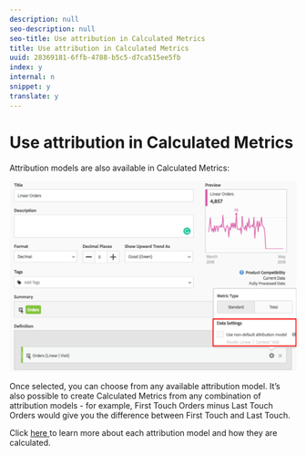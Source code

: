 ```yaml
---
description: null
seo-description: null
seo-title: Use attribution in Calculated Metrics
title: Use attribution in Calculated Metrics
uuid: 28369181-6ffb-4788-b5c5-d7ca515ee5fb
index: y
internal: n
snippet: y
translate: y
---
```


# Use attribution in Calculated Metrics

Attribution models are also available in Calculated Metrics: 

![](assets/Calc_Metric_Settings.png) 

Once selected, you can choose from any available attribution model. It’s also possible to create Calculated Metrics from any combination of attribution models - for example, First Touch Orders minus Last Touch Orders would give you the difference between First Touch and Last Touch. 

Click [ here ](../../analysis_workspace_bucket/attribution.md#section_4B9E7F83AE0B451A992397E55C3F5871) to learn more about each attribution model and how they are calculated. 
